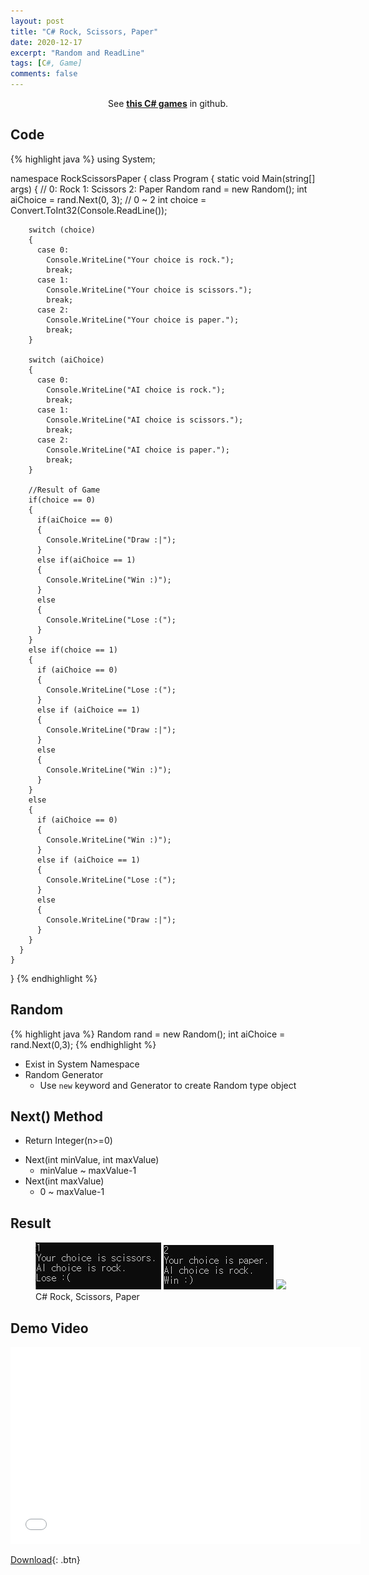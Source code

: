 ```yaml
---
layout: post
title: "C# Rock, Scissors, Paper"
date: 2020-12-17
excerpt: "Random and ReadLine"
tags: [C#, Game]
comments: false
---
```



<center>See <a href="https://github.com/leehuhlee/CShap"><b>this C# games</b></a> in github.</center>


## Code
{% highlight java %}
  using System;

  namespace RockScissorsPaper
  {
    class Program
    {
      static void Main(string[] args)
      {
        // 0: Rock 1: Scissors 2: Paper
        Random rand = new Random();
        int aiChoice = rand.Next(0, 3); // 0 ~ 2
        int choice = Convert.ToInt32(Console.ReadLine());

        switch (choice)
        {
          case 0:
            Console.WriteLine("Your choice is rock.");
            break;
          case 1:
            Console.WriteLine("Your choice is scissors.");
            break;
          case 2:
            Console.WriteLine("Your choice is paper.");
            break;
        }

        switch (aiChoice)
        {
          case 0:
            Console.WriteLine("AI choice is rock.");
            break;
          case 1:
            Console.WriteLine("AI choice is scissors.");
            break;
          case 2:
            Console.WriteLine("AI choice is paper.");
            break;
        }

        //Result of Game
        if(choice == 0)
        {
          if(aiChoice == 0)
          {
            Console.WriteLine("Draw :|");
          }
          else if(aiChoice == 1)
          {
            Console.WriteLine("Win :)");
          }
          else
          {
            Console.WriteLine("Lose :(");
          }
        }
        else if(choice == 1)
        {
          if (aiChoice == 0)
          {
            Console.WriteLine("Lose :(");
          }
          else if (aiChoice == 1)
          {
            Console.WriteLine("Draw :|");
          }
          else
          {
            Console.WriteLine("Win :)");
          }
        }
        else
        {
          if (aiChoice == 0)
          {
            Console.WriteLine("Win :)");
          }
          else if (aiChoice == 1)
          {
            Console.WriteLine("Lose :(");
          }
          else
          {
            Console.WriteLine("Draw :|");
          }
        }
      }
    }
  }
{% endhighlight %}


## Random
{% highlight java %}
  Random rand = new Random();
  int aiChoice = rand.Next(0,3);
{% endhighlight %}
* Exist in System Namespace
* Random Generator
  - Use `new` keyword and Generator to create Random type object


## Next() Method
- Return Integer(n>=0)
* Next(int minValue, int maxValue)
  - minValue ~ maxValue-1
* Next(int maxValue)
  - 0 ~ maxValue-1


## Result
<figure class="third">
  <a href="/assets/img/posts/cshap_rockscissorspaper/1.jpg"><img src="/assets/img/posts/cshap_rockscissorspaper/1.jpg"></a>
  <a href="/assets/img/posts/cshap_rockscissorspaper/2.jpg"><img src="/assets/img/posts/cshap_rockscissorspaper/2.jpg"></a>
  <a href="/assets/img/posts/cshap_rockscissorspaper/3.jpg"><img src="/assets/img/posts/cshap_rockscissorspaper/3.jpg"></a>
	<figcaption>C# Rock, Scissors, Paper</figcaption>
</figure>


## Demo Video
<iframe width="560" height="315" src="/assets/video/posts/cshap_rockscissorspaper/Cshap-Rock-Scissors-Paper.mp4" frameborder="0"> </iframe>

[Download](https://github.com/leehuhlee/CShap){: .btn}
